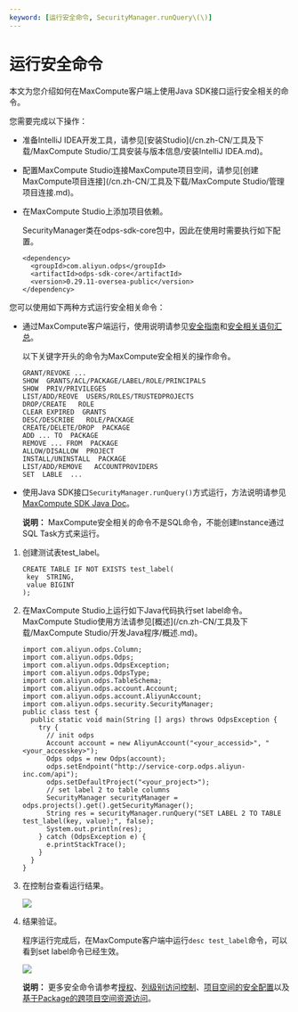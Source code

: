 ```yaml
---
keyword: [运行安全命令, SecurityManager.runQuery\(\)]
---
```


# 运行安全命令

本文为您介绍如何在MaxCompute客户端上使用Java SDK接口运行安全相关的命令。

您需要完成以下操作：

-   准备IntelliJ IDEA开发工具，请参见[安装Studio](/cn.zh-CN/工具及下载/MaxCompute Studio/工具安装与版本信息/安装IntelliJ IDEA.md)。
-   配置MaxCompute Studio连接MaxCompute项目空间，请参见[创建MaxCompute项目连接](/cn.zh-CN/工具及下载/MaxCompute Studio/管理项目连接.md)。
-   在MaxCompute Studio上添加项目依赖。

    SecurityManager类在odps-sdk-core包中，因此在使用时需要执行如下配置。

    ```
    <dependency>
      <groupId>com.aliyun.odps</groupId>
      <artifactId>odps-sdk-core</artifactId>
      <version>0.29.11-oversea-public</version>
    </dependency>
    ```


您可以使用如下两种方式运行安全相关命令：

-   通过MaxCompute客户端运行，使用说明请参见[安全指南](/cn.zh-CN/管理/安全管理详解/目标用户.md)和[安全相关语句汇总](/cn.zh-CN/管理/安全管理详解/安全相关语句汇总/项目空间的安全配置.md)。

    以下关键字开头的命令为MaxCompute安全相关的操作命令。

    ```
    GRANT/REVOKE ...
    SHOW  GRANTS/ACL/PACKAGE/LABEL/ROLE/PRINCIPALS
    SHOW  PRIV/PRIVILEGES
    LIST/ADD/REOVE  USERS/ROLES/TRUSTEDPROJECTS
    DROP/CREATE   ROLE
    CLEAR EXPIRED  GRANTS
    DESC/DESCRIBE   ROLE/PACKAGE
    CREATE/DELETE/DROP  PACKAGE
    ADD ... TO  PACKAGE
    REMOVE ... FROM  PACKAGE
    ALLOW/DISALLOW  PROJECT
    INSTALL/UNINSTALL  PACKAGE
    LIST/ADD/REMOVE   ACCOUNTPROVIDERS
    SET  LABLE  ...
    ```

-   使用Java SDK接口`SecurityManager.runQuery()`方式运行，方法说明请参见[MaxCompute SDK Java Doc](http://www.javadoc.io/doc/com.aliyun.odps/odps-sdk-core/0.29.11-oversea-public?spm=a2c4e.11153940.blogcont686985.22.57a97573bI8DuQ&file=0.29.11-oversea-public)。

    **说明：** MaxCompute安全相关的命令不是SQL命令，不能创建Instance通过SQL Task方式来运行。


1.  创建测试表test\_label。

    ```
    CREATE TABLE IF NOT EXISTS test_label(
     key  STRING,
     value BIGINT
    );
    ```

2.  在MaxCompute Studio上运行如下Java代码执行set label命令。MaxCompute Studio使用方法请参见[概述](/cn.zh-CN/工具及下载/MaxCompute Studio/开发Java程序/概述.md)。

    ```
    import com.aliyun.odps.Column;
    import com.aliyun.odps.Odps;
    import com.aliyun.odps.OdpsException;
    import com.aliyun.odps.OdpsType;
    import com.aliyun.odps.TableSchema;
    import com.aliyun.odps.account.Account;
    import com.aliyun.odps.account.AliyunAccount;
    import com.aliyun.odps.security.SecurityManager;
    public class test {
      public static void main(String [] args) throws OdpsException {
        try {
          // init odps
          Account account = new AliyunAccount("<your_accessid>", "<your_accesskey>");
          Odps odps = new Odps(account);
          odps.setEndpoint("http://service-corp.odps.aliyun-inc.com/api");
          odps.setDefaultProject("<your_project>");
          // set label 2 to table columns
          SecurityManager securityManager = odps.projects().get().getSecurityManager();
          String res = securityManager.runQuery("SET LABEL 2 TO TABLE test_label(key, value);", false);
          System.out.println(res);
        } catch (OdpsException e) {
          e.printStackTrace();
        }
      }
    }
    ```

3.  在控制台查看运行结果。

    ![](https://static-aliyun-doc.oss-cn-hangzhou.aliyuncs.com/assets/img/zh-CN/6378559951/p38175.png)

4.  结果验证。

    程序运行完成后，在MaxCompute客户端中运行`desc test_label`命令，可以看到set label命令已经生效。

    ![](https://static-aliyun-doc.oss-cn-hangzhou.aliyuncs.com/assets/img/zh-CN/6378559951/p38189.png)

    **说明：** 更多安全命令请参考[授权](/cn.zh-CN/管理/安全管理详解/用户及授权管理/授权.md)、[列级别访问控制](/cn.zh-CN/管理/安全管理详解/列级别访问控制.md)、[项目空间的安全配置](/cn.zh-CN/管理/安全管理详解/项目空间的安全配置.md)以及[基于Package的跨项目空间资源访问](/cn.zh-CN/管理/安全管理详解/跨项目空间的资源分享/基于Package的跨项目空间资源访问.md)。


